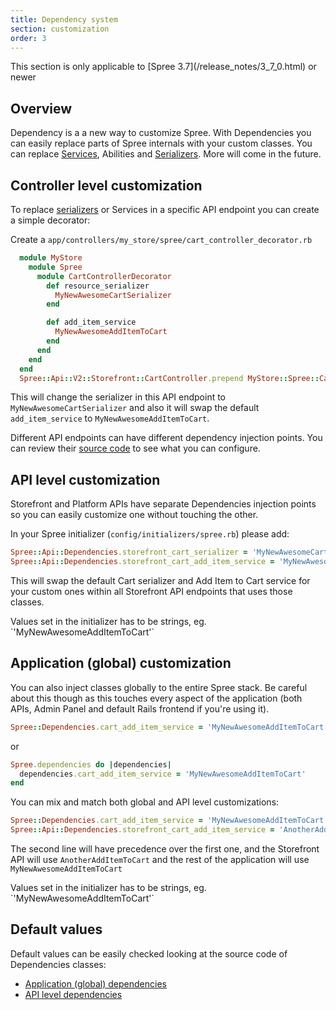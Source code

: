 ```yaml
---
title: Dependency system
section: customization
order: 3
---
```


<alert kind="warning">
  This section is only applicable to [Spree 3.7](/release_notes/3_7_0.html) or newer
</alert>

## Overview

Dependency is a a new way to customize Spree. With Dependencies you can easily replace parts of Spree internals with your custom classes. You can replace [Services](https://github.com/spree/spree/tree/master/core/app/services/spree), Abilities and [Serializers](https://github.com/spree/spree/tree/master/api/app/serializers/spree/v2). More will come in the future.

## Controller level customization

To replace [serializers](https://github.com/Netflix/fast_jsonapi) or Services in a specific API endpoint you can create a simple decorator:

Create a `app/controllers/my_store/spree/cart_controller_decorator.rb`

```ruby
  module MyStore
    module Spree
      module CartControllerDecorator
        def resource_serializer
          MyNewAwesomeCartSerializer
        end

        def add_item_service
          MyNewAwesomeAddItemToCart
        end
      end
    end
  end
  Spree::Api::V2::Storefront::CartController.prepend MyStore::Spree::CartControllerDecorator
```

This will change the serializer in this API endpoint to `MyNewAwesomeCartSerializer` and also it will swap the default `add_item_service` to `MyNewAwesomeAddItemToCart`.

Different API endpoints can have different dependency injection points. You can review their [source code](https://github.com/spree/spree/tree/master/api/app/controllers/spree/api/v2) to see what you can configure.

## API level customization

Storefront and Platform APIs have separate Dependencies injection points so you can easily customize one without touching the other.

In your Spree initializer (`config/initializers/spree.rb`) please add:

```ruby
Spree::Api::Dependencies.storefront_cart_serializer = 'MyNewAwesomeCartSerializer'
Spree::Api::Dependencies.storefront_cart_add_item_service = 'MyNewAwesomeAddItemToCart'
```

This will swap the default Cart serializer and Add Item to Cart service for your custom ones within all Storefront API endpoints that uses those classes.

<alert kind="warning">
  Values set in the initializer has to be strings, eg. `'MyNewAwesomeAddItemToCart'`
</alert>

## Application (global) customization

You can also inject classes globally to the entire Spree stack. Be careful about this though as this touches every aspect of the application (both APIs, Admin Panel and default Rails frontend if you're using it).

```ruby
Spree::Dependencies.cart_add_item_service = 'MyNewAwesomeAddItemToCart'
```

or

```ruby
Spree.dependencies do |dependencies|
  dependencies.cart_add_item_service = 'MyNewAwesomeAddItemToCart'
end
```

You can mix and match both global and API level customizations:

```ruby
Spree::Dependencies.cart_add_item_service = 'MyNewAwesomeAddItemToCart'
Spree::Api::Dependencies.storefront_cart_add_item_service = 'AnotherAddItemToCart'
```

The second line will have precedence over the first one, and the Storefront API will use `AnotherAddItemToCart` and the rest of the application will use `MyNewAwesomeAddItemToCart`

<alert kind="warning">
  Values set in the initializer has to be strings, eg. `'MyNewAwesomeAddItemToCart'`
</alert>

## Default values

Default values can be easily checked looking at the source code of Dependencies classes:

- [Application (global) dependencies](https://github.com/spree/spree/blob/master/core/app/models/spree/app_dependencies.rb)
- [API level dependencies](https://github.com/spree/spree/blob/master/api/app/models/spree/api_dependencies.rb)
